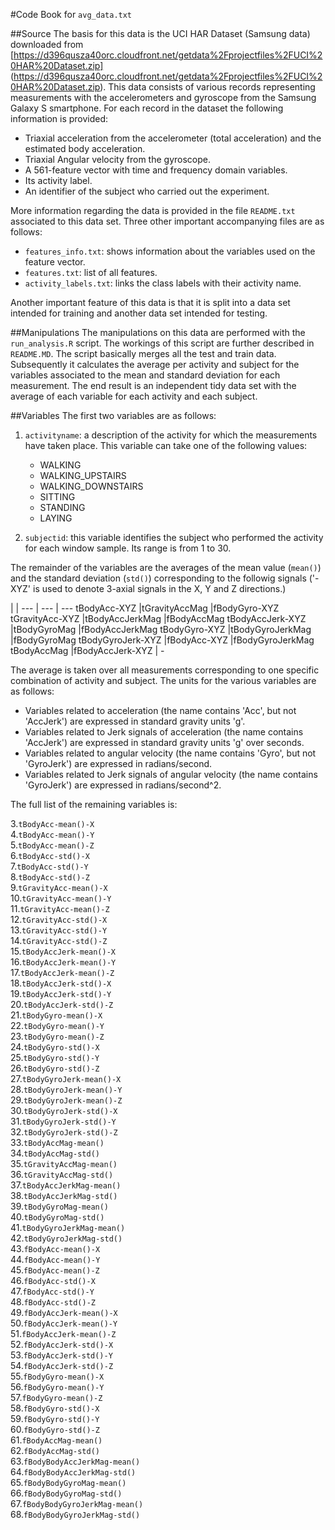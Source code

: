 #Code Book for `avg_data.txt`

##Source
The basis for this data is the UCI HAR Dataset (Samsung data) downloaded from [https://d396qusza40orc.cloudfront.net/getdata%2Fprojectfiles%2FUCI%20HAR%20Dataset.zip] (https://d396qusza40orc.cloudfront.net/getdata%2Fprojectfiles%2FUCI%20HAR%20Dataset.zip).
This data consists of various records representing measurements with the accelerometers and gyroscope from the Samsung Galaxy S smartphone. For each record in the dataset the following information is provided: 
- Triaxial acceleration from the accelerometer (total acceleration) and the estimated body acceleration. 
- Triaxial Angular velocity from the gyroscope. 
- A 561-feature vector with time and frequency domain variables. 
- Its activity label. 
- An identifier of the subject who carried out the experiment.

More information regarding the data is provided in the file `README.txt` associated to this data set. Three other important accompanying files are as follows:
- `features_info.txt`: shows information about the variables used on the feature vector.
- `features.txt`: list of all features.
- `activity_labels.txt`: links the class labels with their activity name.

Another important feature of this data is that it is split into a data set intended for training and another data set intended for testing.

##Manipulations
The manipulations on this data are performed with the `run_analysis.R` script. The workings of this script are further described in `README.MD`. The script basically merges all the test and train data. Subsequently it calculates the average per activity and subject for the variables associated to the mean and standard deviation for each measurement. The end result is an independent tidy data set with the average of each variable for each activity and each subject.

##Variables
The first two variables are as follows:

1. `activityname`: a description of the activity for which the measurements have taken place. This variable can take one of the following values:
    + WALKING
    + WALKING_UPSTAIRS
    + WALKING_DOWNSTAIRS
    + SITTING
    + STANDING
    + LAYING

2. `subjectid`: this variable identifies the subject who performed the activity for each window sample. Its range is from 1 to 30. 

The remainder of the variables are the averages of the mean value (`mean()`) and the standard deviation (`std()`) corresponding to the followig signals ('-XYZ' is used to denote 3-axial signals in the X, Y and Z directions.)

 | | 
--- | --- | ---
tBodyAcc-XYZ |tGravityAccMag |fBodyGyro-XYZ
tGravityAcc-XYZ |tBodyAccJerkMag |fBodyAccMag
tBodyAccJerk-XYZ |tBodyGyroMag |fBodyAccJerkMag
tBodyGyro-XYZ |tBodyGyroJerkMag |fBodyGyroMag
tBodyGyroJerk-XYZ |fBodyAcc-XYZ |fBodyGyroJerkMag
tBodyAccMag |fBodyAccJerk-XYZ | -

The average is taken over all measurements corresponding to one specific combination of activity and subject. The units for the various variables are as follows:
- Variables related to acceleration (the name contains 'Acc', but not 'AccJerk') are expressed in standard gravity units 'g'. 
- Variables related to Jerk signals of acceleration (the name contains 'AccJerk') are expressed in standard gravity units 'g' over seconds.
- Variables related to angular velocity (the name contains 'Gyro', but not 'GyroJerk') are expressed in radians/second.
- Variables related to Jerk signals of angular velocity (the name contains 'GyroJerk') are expressed in radians/second^2.

The full list of the remaining variables is:

3.`tBodyAcc-mean()-X`  
4.`tBodyAcc-mean()-Y`  
5.`tBodyAcc-mean()-Z`  
6.`tBodyAcc-std()-X`  
7.`tBodyAcc-std()-Y`  
8.`tBodyAcc-std()-Z`  
9.`tGravityAcc-mean()-X`  
10.`tGravityAcc-mean()-Y`  
11.`tGravityAcc-mean()-Z`  
12.`tGravityAcc-std()-X`  
13.`tGravityAcc-std()-Y`  
14.`tGravityAcc-std()-Z`  
15.`tBodyAccJerk-mean()-X`  
16.`tBodyAccJerk-mean()-Y`  
17.`tBodyAccJerk-mean()-Z`  
18.`tBodyAccJerk-std()-X`  
19.`tBodyAccJerk-std()-Y`  
20.`tBodyAccJerk-std()-Z`  
21.`tBodyGyro-mean()-X`  
22.`tBodyGyro-mean()-Y`  
23.`tBodyGyro-mean()-Z`  
24.`tBodyGyro-std()-X`  
25.`tBodyGyro-std()-Y`  
26.`tBodyGyro-std()-Z`  
27.`tBodyGyroJerk-mean()-X`  
28.`tBodyGyroJerk-mean()-Y`  
29.`tBodyGyroJerk-mean()-Z`  
30.`tBodyGyroJerk-std()-X`  
31.`tBodyGyroJerk-std()-Y`  
32.`tBodyGyroJerk-std()-Z`  
33.`tBodyAccMag-mean()`  
34.`tBodyAccMag-std()`  
35.`tGravityAccMag-mean()`  
36.`tGravityAccMag-std()`  
37.`tBodyAccJerkMag-mean()`  
38.`tBodyAccJerkMag-std()`  
39.`tBodyGyroMag-mean()`  
40.`tBodyGyroMag-std()`  
41.`tBodyGyroJerkMag-mean()`  
42.`tBodyGyroJerkMag-std()`  
43.`fBodyAcc-mean()-X`  
44.`fBodyAcc-mean()-Y`  
45.`fBodyAcc-mean()-Z`  
46.`fBodyAcc-std()-X`  
47.`fBodyAcc-std()-Y`  
48.`fBodyAcc-std()-Z`  
49.`fBodyAccJerk-mean()-X`  
50.`fBodyAccJerk-mean()-Y`  
51.`fBodyAccJerk-mean()-Z`  
52.`fBodyAccJerk-std()-X`  
53.`fBodyAccJerk-std()-Y`  
54.`fBodyAccJerk-std()-Z`  
55.`fBodyGyro-mean()-X`  
56.`fBodyGyro-mean()-Y`  
57.`fBodyGyro-mean()-Z`  
58.`fBodyGyro-std()-X`  
59.`fBodyGyro-std()-Y`  
60.`fBodyGyro-std()-Z`  
61.`fBodyAccMag-mean()`  
62.`fBodyAccMag-std()`  
63.`fBodyBodyAccJerkMag-mean()`  
64.`fBodyBodyAccJerkMag-std()`  
65.`fBodyBodyGyroMag-mean()`  
66.`fBodyBodyGyroMag-std()`  
67.`fBodyBodyGyroJerkMag-mean()`  
68.`fBodyBodyGyroJerkMag-std()`  


